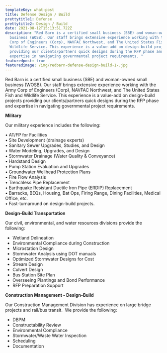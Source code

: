 ```yaml
---
templateKey: what-post
title: Defense Design / Build
prettytitle1: Defense
prettytitle2: Design / Build
date: 2021-08-12T15:13:51.722Z
description: "Red Barn is a certified small business (SBE) and woman-owned small
  business (WOSB). Our staff brings extensive experience working with the Army
  Corp of Engineers (Corp), NAVFAC Northwest, and The United States Fish and
  Wildlife Service. This experience is a value-add on design-build projects
  providing our clients/partners quick designs during the RFP phase and
  expertise in navigating governmental project requirements. "
featuredpost: true
featuredimage: /img/redbarn-defense-design-build-1-.jpg
---
```

Red Barn is a certified small business (SBE) and woman-owned small business (WOSB). Our staff brings extensive experience working with the Army Corp of Engineers (Corp), NAVFAC Northwest, and The United States Fish and Wildlife Service. This experience is a value-add on design-build projects providing our clients/partners quick designs during the RFP phase and expertise in navigating governmental project requirements. 

**​Military**

Our military experience includes the following:

• AT/FP for Facilities\
• Site Development (drainage experts)\
• Sanitary Sewer Upgrades, Studies, and Design\
• Water Modeling, Upgrades, and Design\
• Stormwater Drainage (Water Quality & Conveyance)\
• Hardstand Design\
• Pump Station Evaluation and Upgrades\
• Groundwater Wellhead Protection Plans\
• Fire Flow Analysis\
• Trenchless Pipe Replacement\
• Earthquake Resistant Ductile Iron Pipe (ERDIP) Replacement\
• Barracks, BEQs, Housing, Bat Ops, Firing Range, Dining Facilities, Medical Office, etc.\
• Fast-turnaround on design-build projects.

**​Design-Build Transportation**

Our civil, environmental, and water resources divisions provide the following:

* Wetland Delineation
* Environmental Compliance during Construction
* Microstation Design
* Stormwater Analysis using DOT manuals
* Optimized Stormwater Designs for Cost
* Stream Design
* Culvert Design
* Bus Station Site Plan
* Overseeing Plantings and Bond Performance
* RFP Preparation Support

**​Construction Management - Design-Build**

Our Construction Management Division has experience on large bridge projects and rail/bus transit.  We provide the following:

* DBPM
* Constructability Review
* Environmental Compliance
* Stormwater/Waste Water Inspection
* Scheduling
* Documentation